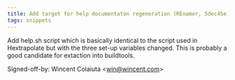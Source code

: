 ```yaml
---
title: Add target for help documentaton regeneration (REnamer, 5dec45e)
tags: snippets
---
```


Add help.sh script which is basically identical to the script used in Hextrapolate but with the three set-up variables changed. This is probably a good candidate for extaction into buildtools.

Signed-off-by: Wincent Colaiuta &lt;win@wincent.com&gt;
